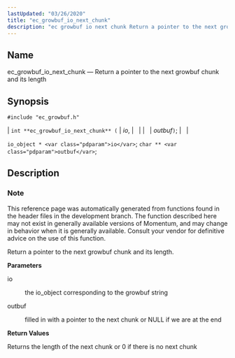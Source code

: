 ```yaml
---
lastUpdated: "03/26/2020"
title: "ec_growbuf_io_next_chunk"
description: "ec growbuf io next chunk Return a pointer to the next growbuf chunk and its length int ec growbuf io next chunk io outbuf io object io char outbuf This reference page was automatically generated from functions found in the header files in the development branch The function described here..."
---
```


<a name="apis.ec_growbuf_io_next_chunk"></a> 
## Name

ec_growbuf_io_next_chunk — Return a pointer to the next growbuf chunk and its length

## Synopsis

`#include "ec_growbuf.h"`

| `int **ec_growbuf_io_next_chunk** (` | <var class="pdparam">io</var>, |   |
|   | <var class="pdparam">outbuf</var>`)`; |   |

`io_object * <var class="pdparam">io</var>`;
`char ** <var class="pdparam">outbuf</var>`;<a name="idp48038992"></a> 
## Description

### Note

This reference page was automatically generated from functions found in the header files in the development branch. The function described here may not exist in generally available versions of Momentum, and may change in behavior when it is generally available. Consult your vendor for definitive advice on the use of this function.

Return a pointer to the next growbuf chunk and its length.

**<a name="idp48041872"></a> Parameters**

<dl class="variablelist">

<dt>io</dt>

<dd>

the io_object corresponding to the growbuf string

</dd>

<dt>outbuf</dt>

<dd>

filled in with a pointer to the next chunk or NULL if we are at the end

</dd>

</dl>

**<a name="idp48046528"></a> Return Values**

Returns the length of the next chunk or 0 if there is no next chunk